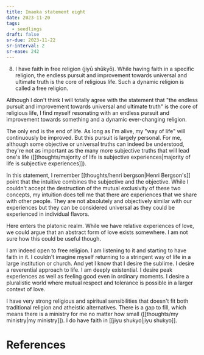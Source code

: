 ```yaml
---
title: Imaoka statement eight
date: 2023-11-20
tags:
  - seedlings
draft: false
sr-due: 2023-11-22
sr-interval: 2
sr-ease: 242
---
```

8. I have faith in free religion (jiyū shūkyō). While having faith in a specific religion, the endless pursuit and improvement towards universal and ultimate truth is the core of religious life. Such a dynamic religion is called a free religion.

Although I don't think I will totally agree with the statement that "the endless pursuit and improvement towards universal and ultimate truth" is the core of religious life, I find myself resonating with an endless pursuit and improvement towards something and a dynamic ever-changing religion.

The only end is the end of life. As long as I'm alive, my "way of life" will continuously be improved. But this pursuit is largely personal. For me, although some objective or universal truths can indeed be understood, they're not as important as the many more subjective truths that will lead one's life ([[thoughts/majority of life is subjective experiences|majority of life is subjective experiences]]).

In this statement, I remember [[thoughts/henri bergson|Henri Bergson's]] point that the intuitive combines the subjective and the objective. While I couldn't accept the destruction of the mutual exclusivity of these two concepts, my intuition does tell me that there are experiences that we share with other people. They are not absolutely and objectively similar with our experiences but they can be considered universal as they could be experienced in individual flavors.

Here enters the platonic realm. While we have relative experiences of love, we could argue that an abstract form of love exists somewhere. I am not sure how this could be useful though.

I am indeed open to free religion. I am listening to it and starting to have faith in it. I couldn't imagine myself returning to a stringent way of life in a large institution or church. And yet I know that I desire the sublime. I desire a reverential approach to life. I am deeply existential. I desire peak experiences as well as feeling good even in ordinary moments. I desire a pluralistic world where mutual respect and tolerance is possible in a larger context of love.

I have very strong religious and spiritual sensibilities that doesn't fit both traditional religion and atheistic alternatives. There is a gap to fill, which means there is a ministry for me no matter how small ([[thoughts/my ministry|my ministry]]). I do have faith in [[jiyu shukyo|jiyu shukyo]].

# References